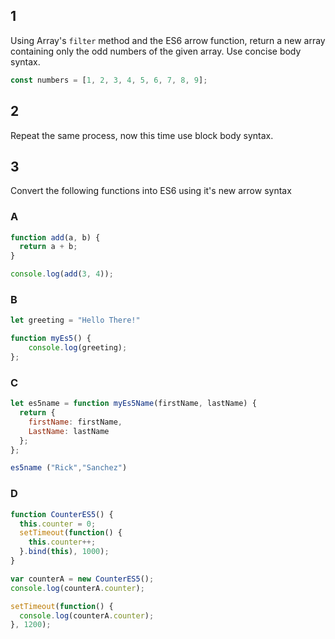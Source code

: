 ## 1

Using Array's `filter` method and the ES6 arrow function, return a new array containing only the odd numbers of the given array. Use concise body syntax.

```javascript
const numbers = [1, 2, 3, 4, 5, 6, 7, 8, 9];
```

## 2

Repeat the same process, now this time use block body syntax.

## 3
Convert the following functions into ES6 using it's new arrow syntax

### A
```javascript
function add(a, b) {
  return a + b;
}

console.log(add(3, 4));
```

### B
```javascript
let greeting = "Hello There!"

function myEs5() {
    console.log(greeting);
};
```

### C
```javascript 
let es5name = function myEs5Name(firstName, lastName) {
  return {
    firstName: firstName,
    LastName: lastName
  };
};

es5name ("Rick","Sanchez")
```

### D
```javascript
function CounterES5() {
  this.counter = 0;
  setTimeout(function() {
    this.counter++;
  }.bind(this), 1000); 
}

var counterA = new CounterES5();
console.log(counterA.counter);

setTimeout(function() {
  console.log(counterA.counter);
}, 1200);
```

